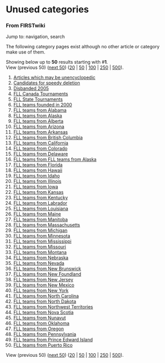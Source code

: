 # Unused categories

### From FIRSTwiki

Jump to: navigation, search

The following category pages exist although no other article or category make
use of them.

Showing below up to **50** results starting with #**1**.  
View (previous 50) ([next
50](/index.php?title=Special:Unusedcategories&limit=50&offset=50))
([20](/index.php?title=Special:Unusedcategories&limit=20&offset=0) |
[50](/index.php?title=Special:Unusedcategories&limit=50&offset=0) |
[100](/index.php?title=Special:Unusedcategories&limit=100&offset=0) |
[250](/index.php?title=Special:Unusedcategories&limit=250&offset=0) |
[500](/index.php?title=Special:Unusedcategories&limit=500&offset=0)).

  1. [Articles which may be unencyclopedic](/index.php/Category:Articles_which_may_be_unencyclopedic "Category:Articles which may be unencyclopedic" )
  2. [Candidates for speedy deletion](/index.php/Category:Candidates_for_speedy_deletion "Category:Candidates for speedy deletion" )
  3. [Disbanded 2005](/index.php/Category:Disbanded_2005 "Category:Disbanded 2005" )
  4. [FLL Canada Tournaments](/index.php/Category:FLL_Canada_Tournaments "Category:FLL Canada Tournaments" )
  5. [FLL State Tournaments](/index.php/Category:FLL_State_Tournaments "Category:FLL State Tournaments" )
  6. [FLL teams founded in 2000](/index.php/Category:FLL_teams_founded_in_2000 "Category:FLL teams founded in 2000" )
  7. [FLL teams from Alabama](/index.php/Category:FLL_teams_from_Alabama "Category:FLL teams from Alabama" )
  8. [FLL teams from Alaska](/index.php/Category:FLL_teams_from_Alaska "Category:FLL teams from Alaska" )
  9. [FLL teams from Alberta](/index.php/Category:FLL_teams_from_Alberta "Category:FLL teams from Alberta" )
  10. [FLL teams from Arizona](/index.php/Category:FLL_teams_from_Arizona "Category:FLL teams from Arizona" )
  11. [FLL teams from Arkansas](/index.php/Category:FLL_teams_from_Arkansas "Category:FLL teams from Arkansas" )
  12. [FLL teams from British Columbia](/index.php/Category:FLL_teams_from_British_Columbia "Category:FLL teams from British Columbia" )
  13. [FLL teams from California](/index.php/Category:FLL_teams_from_California "Category:FLL teams from California" )
  14. [FLL teams from Colorado](/index.php/Category:FLL_teams_from_Colorado "Category:FLL teams from Colorado" )
  15. [FLL teams from Delaware](/index.php/Category:FLL_teams_from_Delaware "Category:FLL teams from Delaware" )
  16. [FLL teams from FLL teams from Alaska](/index.php/Category:FLL_teams_from_FLL_teams_from_Alaska "Category:FLL teams from FLL teams from Alaska" )
  17. [FLL teams from Florida](/index.php/Category:FLL_teams_from_Florida "Category:FLL teams from Florida" )
  18. [FLL teams from Hawaii](/index.php/Category:FLL_teams_from_Hawaii "Category:FLL teams from Hawaii" )
  19. [FLL teams from Idaho](/index.php/Category:FLL_teams_from_Idaho "Category:FLL teams from Idaho" )
  20. [FLL teams from Illinois](/index.php/Category:FLL_teams_from_Illinois "Category:FLL teams from Illinois" )
  21. [FLL teams from Iowa](/index.php/Category:FLL_teams_from_Iowa "Category:FLL teams from Iowa" )
  22. [FLL teams from Kansas](/index.php/Category:FLL_teams_from_Kansas "Category:FLL teams from Kansas" )
  23. [FLL teams from Kentucky](/index.php/Category:FLL_teams_from_Kentucky "Category:FLL teams from Kentucky" )
  24. [FLL teams from Labrador](/index.php/Category:FLL_teams_from_Labrador "Category:FLL teams from Labrador" )
  25. [FLL teams from Louisiana](/index.php/Category:FLL_teams_from_Louisiana "Category:FLL teams from Louisiana" )
  26. [FLL teams from Maine](/index.php/Category:FLL_teams_from_Maine "Category:FLL teams from Maine" )
  27. [FLL teams from Manitoba](/index.php/Category:FLL_teams_from_Manitoba "Category:FLL teams from Manitoba" )
  28. [FLL teams from Massachusetts](/index.php/Category:FLL_teams_from_Massachusetts "Category:FLL teams from Massachusetts" )
  29. [FLL teams from Michigan](/index.php/Category:FLL_teams_from_Michigan "Category:FLL teams from Michigan" )
  30. [FLL teams from Minnesota](/index.php/Category:FLL_teams_from_Minnesota "Category:FLL teams from Minnesota" )
  31. [FLL teams from Mississippi](/index.php/Category:FLL_teams_from_Mississippi "Category:FLL teams from Mississippi" )
  32. [FLL teams from Missouri](/index.php/Category:FLL_teams_from_Missouri "Category:FLL teams from Missouri" )
  33. [FLL teams from Montana](/index.php/Category:FLL_teams_from_Montana "Category:FLL teams from Montana" )
  34. [FLL teams from Nebraska](/index.php/Category:FLL_teams_from_Nebraska "Category:FLL teams from Nebraska" )
  35. [FLL teams from Nevada](/index.php/Category:FLL_teams_from_Nevada "Category:FLL teams from Nevada" )
  36. [FLL teams from New Brunswick](/index.php/Category:FLL_teams_from_New_Brunswick "Category:FLL teams from New Brunswick" )
  37. [FLL teams from New Foundland](/index.php/Category:FLL_teams_from_New_Foundland "Category:FLL teams from New Foundland" )
  38. [FLL teams from New Jersey](/index.php/Category:FLL_teams_from_New_Jersey "Category:FLL teams from New Jersey" )
  39. [FLL teams from New Mexico](/index.php/Category:FLL_teams_from_New_Mexico "Category:FLL teams from New Mexico" )
  40. [FLL teams from New York](/index.php/Category:FLL_teams_from_New_York "Category:FLL teams from New York" )
  41. [FLL teams from North Carolina](/index.php/Category:FLL_teams_from_North_Carolina "Category:FLL teams from North Carolina" )
  42. [FLL teams from North Dakota](/index.php/Category:FLL_teams_from_North_Dakota "Category:FLL teams from North Dakota" )
  43. [FLL teams from Northwest Territories](/index.php/Category:FLL_teams_from_Northwest_Territories "Category:FLL teams from Northwest Territories" )
  44. [FLL teams from Nova Scotia](/index.php/Category:FLL_teams_from_Nova_Scotia "Category:FLL teams from Nova Scotia" )
  45. [FLL teams from Nunavut](/index.php/Category:FLL_teams_from_Nunavut "Category:FLL teams from Nunavut" )
  46. [FLL teams from Oklahoma](/index.php/Category:FLL_teams_from_Oklahoma "Category:FLL teams from Oklahoma" )
  47. [FLL teams from Oregon](/index.php/Category:FLL_teams_from_Oregon "Category:FLL teams from Oregon" )
  48. [FLL teams from Pennsylvania](/index.php/Category:FLL_teams_from_Pennsylvania "Category:FLL teams from Pennsylvania" )
  49. [FLL teams from Prince Edward Island](/index.php/Category:FLL_teams_from_Prince_Edward_Island "Category:FLL teams from Prince Edward Island" )
  50. [FLL teams from Puerto Rico](/index.php/Category:FLL_teams_from_Puerto_Rico "Category:FLL teams from Puerto Rico" )

View (previous 50) ([next
50](/index.php?title=Special:Unusedcategories&limit=50&offset=50))
([20](/index.php?title=Special:Unusedcategories&limit=20&offset=0) |
[50](/index.php?title=Special:Unusedcategories&limit=50&offset=0) |
[100](/index.php?title=Special:Unusedcategories&limit=100&offset=0) |
[250](/index.php?title=Special:Unusedcategories&limit=250&offset=0) |
[500](/index.php?title=Special:Unusedcategories&limit=500&offset=0)).

